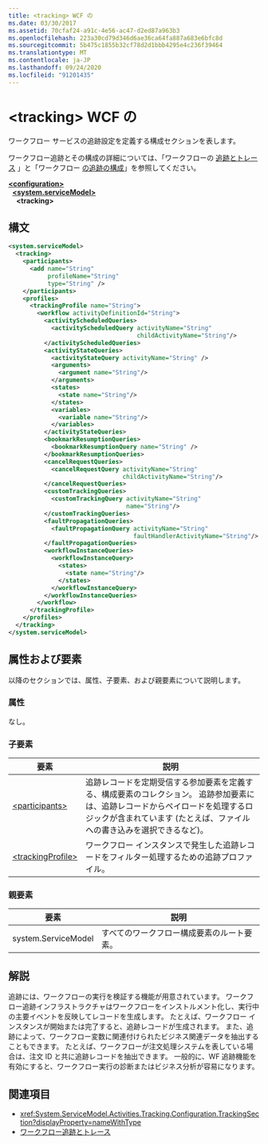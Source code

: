 ```yaml
---
title: <tracking> WCF の
ms.date: 03/30/2017
ms.assetid: 70cfaf24-a91c-4e56-ac47-d2ed87a963b3
ms.openlocfilehash: 223a30cd79d346d6ae36ca64fa887a683e6bfc8d
ms.sourcegitcommit: 5b475c1855b32cf78d2d1bbb4295e4c236f39464
ms.translationtype: MT
ms.contentlocale: ja-JP
ms.lasthandoff: 09/24/2020
ms.locfileid: "91201435"
---
```

# <a name="tracking-of-wcf"></a>\<tracking> WCF の

ワークフロー サービスの追跡設定を定義する構成セクションを表します。  
  
 ワークフロー追跡とその構成の詳細については、「ワークフローの [追跡とトレース](../../../windows-workflow-foundation/workflow-tracking-and-tracing.md) 」と「ワークフロー [の追跡の構成](../../../windows-workflow-foundation/configuring-tracking-for-a-workflow.md)」を参照してください。  
  
[**\<configuration>**](../configuration-element.md)\
&nbsp;&nbsp;[**\<system.serviceModel>**](system-servicemodel.md)\
&nbsp;&nbsp;&nbsp;&nbsp;**\<tracking>**  
  
## <a name="syntax"></a>構文  
  
```xml  
<system.serviceModel>
  <tracking>
    <participants>
      <add name="String"
           profileName="String"
           type="String" />
    </participants>
    <profiles>
      <trackingProfile name="String">
        <workflow activityDefinitionId="String">
          <activityScheduledQueries>
            <activityScheduledQuery activityName="String"
                                    childActivityName="String"/>
          </activityScheduledQueries>
          <activityStateQueries>
            <activityStateQuery activityName="String" />
            <arguments>
              <argument name="String"/>
            </arguments>
            <states>
              <state name="String"/>
            </states>
            <variables>
              <variable name="String"/>
            </variables>
          </activityStateQueries>
          <bookmarkResumptionQueries>
            <bookmarkResumptionQuery name="String" />
          </bookmarkResumptionQueries>
          <cancelRequestQueries>
            <cancelRequestQuery activityName="String"
                                childActivityName="String"/>
          </cancelRequestQueries>
          <customTrackingQueries>
            <customTrackingQuery activityName="String"
                                 name="String"/>
          </customTrackingQueries>
          <faultPropagationQueries>
            <faultPropagationQuery activityName="String"
                                   faultHandlerActivityName="String"/>
          </faultPropagationQueries>
          <workflowInstanceQueries>
            <workflowInstanceQuery>
              <states>
                <state name="String"/>
              </states>
            </workflowInstanceQuery>
          </workflowInstanceQueries>
        </workflow>
      </trackingProfile>
    </profiles>
  </tracking>
</system.serviceModel>
```  
  
## <a name="attributes-and-elements"></a>属性および要素  

 以降のセクションでは、属性、子要素、および親要素について説明します。  
  
### <a name="attributes"></a>属性  

 なし。  
  
### <a name="child-elements"></a>子要素  
  
|要素|説明|  
|-------------|-----------------|  
|[\<participants>](../windows-workflow-foundation/participants.md)|追跡レコードを定期受信する参加要素を定義する、構成要素のコレクション。 追跡参加要素には、追跡レコードからペイロードを処理するロジックが含まれています (たとえば、ファイルへの書き込みを選択できるなど)。|  
|[\<trackingProfile>](../windows-workflow-foundation/trackingprofile.md)|ワークフロー インスタンスで発生した追跡レコードをフィルター処理するための追跡プロファイル。|  
  
### <a name="parent-elements"></a>親要素  
  
|要素|説明|  
|-------------|-----------------|  
|system.ServiceModel|すべてのワークフロー構成要素のルート要素。|  
  
## <a name="remarks"></a>解説  

 追跡には、ワークフローの実行を検証する機能が用意されています。 ワークフロー追跡インフラストラクチャはワークフローをインストルメント化し、実行中の主要イベントを反映してレコードを生成します。 たとえば、ワークフロー インスタンスが開始または完了すると、追跡レコードが生成されます。 また、追跡によって、ワークフロー変数に関連付けられたビジネス関連データを抽出することもできます。 たとえば、ワークフローが注文処理システムを表している場合は、注文 ID と共に追跡レコードを抽出できます。 一般的に、WF 追跡機能を有効にすると、ワークフロー実行の診断またはビジネス分析が容易になります。  
  
## <a name="see-also"></a>関連項目

- <xref:System.ServiceModel.Activities.Tracking.Configuration.TrackingSection?displayProperty=nameWithType>
- [ワークフロー追跡とトレース](../../../windows-workflow-foundation/workflow-tracking-and-tracing.md)
